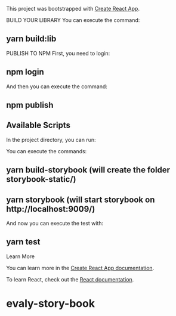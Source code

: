 This project was bootstrapped with [Create React App](https://github.com/facebook/create-react-app).


 BUILD YOUR LIBRARY
You can execute the command:
## yarn build:lib


PUBLISH TO NPM
First, you need to login:
## npm login
And then you can execute the command:
## npm publish

## Available Scripts

In the project directory, you can run:

You can execute the commands:
## yarn build-storybook (will create the folder storybook-static/)
## yarn storybook (will start storybook on http://localhost:9009/)
And now you can execute the test with:
## yarn test

Learn More

You can learn more in the [Create React App documentation](https://facebook.github.io/create-react-app/docs/getting-started).

To learn React, check out the [React documentation](https://reactjs.org/).
# evaly-story-book
